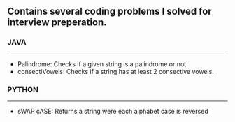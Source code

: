 ## Contains several coding problems I solved for interview preperation.

### JAVA ###
- - - -
* Palindrome: Checks if a given string is a palindrome or not
* consectiVowels: Checks if a string has at least 2 consective vowels.



 ### PYTHON ###
 - - - -
* sWAP cASE: Returns a string were each alphabet case is reversed

